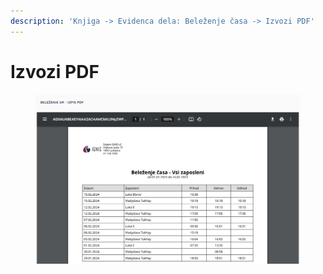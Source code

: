 ```yaml
---
description: 'Knjiga -> Evidenca dela: Beleženje časa -> Izvozi PDF'
---
```


# Izvozi PDF

<figure><img src="../../.gitbook/assets/image (12).png" alt=""><figcaption></figcaption></figure>
